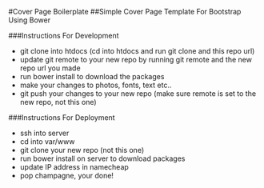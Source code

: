 #Cover Page Boilerplate
##Simple Cover Page Template For Bootstrap Using Bower

###Instructions For Development
* git clone into htdocs (cd into htdocs and run git clone and this repo url)
* update git remote to your new repo by running git remote and the new repo url you made
* run bower install to download the packages
* make your changes to photos, fonts, text etc..
* git push your changes to your new repo (make sure remote is set to the new repo, not this one)

###Instructions For Deployment
* ssh into server
* cd into var/www
* git clone your new repo (not this one)
* run bower install on server to download packages
* update IP address in namecheap
* pop champagne, your done! 
